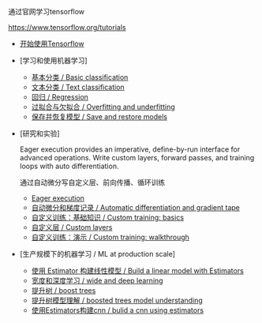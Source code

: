 通过官网学习tensorflow

https://www.tensorflow.org/tutorials

- [开始使用Tensorflow](./begin_with_tensorflow.py)
- [学习和使用机器学习]
    - [基本分类 / Basic classification](./learn_and_use_ml/basic_classification.py)
    - [文本分类 / Text classification](./learn_and_use_ml/basic_text_classification.py)
    - [回归 / Regression](./learn_and_use_ml/basic_regression.py)
    - [过拟合与欠拟合 / Overfitting and underfitting](./learn_and_use_ml/overfit_and_underfit.py)
    - [保存并恢复模型 / Save and restore models](./learn_and_use_ml/save_and_retore_models.py)
- [研究和实验]

    Eager execution provides an imperative, define-by-run interface for advanced operations. Write custom layers, forward passes, and training loops with auto differentiation.
    
    通过自动微分写自定义层、前向传播、循环训练

    - [Eager execution](./eager/eager_basics.py)
    - [自动微分和梯度记录 / Automatic differentiation and gradient tape](./eager/auto_differentaion.py)
    - [自定义训练：基础知识 / Custom training: basics](./eager/custom_training.py)
    - [自定义层 / Custom layers](./eager/custom_layers.py)
    - [自定义训练：演示 / Custom training: walkthrough](./eager/custom_training_walkthrough.py)
- [生产规模下的机器学习 / ML at production scale]
    - [使用 Estimator 构建线性模型 / Build a linear model with Estimators](./estimators/linear.py)
    - [宽度和深度学习 / wide and deep learning]()
    - [提升树 / boost trees]()
    - [提升树模型理解 / boosted trees model understanding]()
    - [使用Estimators构建cnn / bulid a cnn using estimators]()




